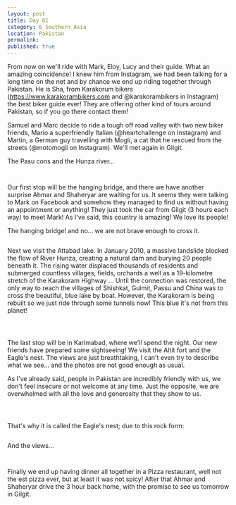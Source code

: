 ```yaml
---
layout: post
title: Day 61
category: 6_Southern_Asia
location: Pakistan
permalink: 
published: true
---
```


From now on we'll ride with Mark, Eloy, Lucy and their guide. What an amazing coincidence! I knew him from Instagram, we had been talking for a long time on the net and by chance we end up riding together through Pakistan. He is Sha, from Karakorum bikers (https://www.karakorambikers.com and @karakorambikers in Instagram) the best biker guide ever! They are offering other kind of tours around Pakistan, so if you go there contact them!

Samuel and Marc decide to ride a tough off road valley with two new biker friends, Mario a superfriendly Italian (@heartchallenge on Instagram) and Martin, a German guy travelling with Mogli, a cat that he rescued from the streets (@motomogli on Instagram). We'll met again in Gilgit.

The Pasu cons and the Hunza river...

<p><a
href="https://lh3.googleusercontent.com/7Ukz0vdwPM-iQgr-6BL0aYlRP2zQxheY7WMjp_urSfy79z09f88JGyxql0yYlyHchE2fybrYn-m624pK5_HXgToQYNwsz7W17acMnBM9Epdcl18Bhd0VpWulUHWoc75Es_84HQVeOFTkqRosrRQ80pQLC8CxgAY_DIKt0CHN30VvQAkyTuaiejFWT0af1HsqY_vux0JS_lxQhhnxnxaCaEmyMys2Ai6TRWZTn9hM5msm0RFtj4wKlyUHnG_kjuWYgUF45cXGWntgbZcGOWvZgD1fmpo6qj2dGYQ2Mv07cxPBV_ZRVFL0yNGdMXBIUCubr6m6TWDWQS8qiTBFLgFYYb9RmkKa740K66VGOfvSl6LhCsMM9r6EJFoRfQrMD0mgPvlV5efxhI5VQY-Pcs_6DCzdnYExVTjXmCnKYbBnW6RuzS6fopBoUrPG8O3KVxO8eOB30JqQMYmnsk0pvhtwWrf-QD8QwoMfgNNAOpKOq2v1uU4ZMRWkpHffVfL-dAXDERSKBHpXmiXZIUafE2K-szeAkoUC76UQELPhLxY2ZTtbmxeaSDWawn40al-l1c7w86MKt2yKzNCb5CRpQlGyqp3pO6Giw-3b7k6R23kRZ0iSQfhdj529DahsivwfWFEcrCuy1jd8pwCYzw2P5art9PHfJbiFBzHoIyJTfPHiNCYDKB9PBklKykBWkA=w835-h626-no"><img 
src="https://lh3.googleusercontent.com/7Ukz0vdwPM-iQgr-6BL0aYlRP2zQxheY7WMjp_urSfy79z09f88JGyxql0yYlyHchE2fybrYn-m624pK5_HXgToQYNwsz7W17acMnBM9Epdcl18Bhd0VpWulUHWoc75Es_84HQVeOFTkqRosrRQ80pQLC8CxgAY_DIKt0CHN30VvQAkyTuaiejFWT0af1HsqY_vux0JS_lxQhhnxnxaCaEmyMys2Ai6TRWZTn9hM5msm0RFtj4wKlyUHnG_kjuWYgUF45cXGWntgbZcGOWvZgD1fmpo6qj2dGYQ2Mv07cxPBV_ZRVFL0yNGdMXBIUCubr6m6TWDWQS8qiTBFLgFYYb9RmkKa740K66VGOfvSl6LhCsMM9r6EJFoRfQrMD0mgPvlV5efxhI5VQY-Pcs_6DCzdnYExVTjXmCnKYbBnW6RuzS6fopBoUrPG8O3KVxO8eOB30JqQMYmnsk0pvhtwWrf-QD8QwoMfgNNAOpKOq2v1uU4ZMRWkpHffVfL-dAXDERSKBHpXmiXZIUafE2K-szeAkoUC76UQELPhLxY2ZTtbmxeaSDWawn40al-l1c7w86MKt2yKzNCb5CRpQlGyqp3pO6Giw-3b7k6R23kRZ0iSQfhdj529DahsivwfWFEcrCuy1jd8pwCYzw2P5art9PHfJbiFBzHoIyJTfPHiNCYDKB9PBklKykBWkA=w835-h626-no" alt=""></a></p>

<p><a
href="https://lh3.googleusercontent.com/JtLnL4vUBssK8Dyz-PSM3lNGeg0viPWlrn0V382Da3Uy_p56mdyaa1MuTxyZm5V2oceqVf3LlxtkxFWi06V9wfsbvNHIsJTUpoovZTTG9Joq0KY2MnCx7XoCHlcO13DhPZuA3ApNg2sPVxk9y356KmGqnYyFTQdWVUm2o0hPtcxY1AuEBiJC1sokb5bN79g1MgQpoPcyYuofyk2WsdQqPqIoWNi0BCGqN47kF_GbGrPooHu8rApx5S8TwAKOC42Z0Qht6zfcROuu9Uv_aOTg7kwlYIDPEtFTF8uWB0gg14leCvUwFr3Fs_XwVLEKwqytS0JPuYNGdMZws0X_9uKiAshdQh47mO-JYHvZT9dV_B6G9FLzWQ1uPEhxyOlt5O9NQUjL9PyfP4Ote9wykxq6l-NJRM8NVRrty_6-mKRJlH32Pn0YRo8awTgV4ni4ykFG1otLPd7NQZKBMFyuZZeube7PW0MhkrmaDVfxwcLtsM9ZgaKuDzlabAlKT1ZEdDcKFrj5_JmS-JsW_-e6PN6CYVF3oNY1DVtvK2Aqmg8L6lrlH7eiuWSqpQ9yJ_AcNsSnqQQ8kheJV86GdK_CIz0Q6ciI3Dtz6K7526SWGyNmc3-8U99tekXoK4oUh37-DyCZzQy4oyfe-xg0AagwMM3e0xIPC4Yy9u73VZCeFcCUy5Nkuk8PLf7pRaXRDg=w470-h626-no"><img 
src="https://lh3.googleusercontent.com/JtLnL4vUBssK8Dyz-PSM3lNGeg0viPWlrn0V382Da3Uy_p56mdyaa1MuTxyZm5V2oceqVf3LlxtkxFWi06V9wfsbvNHIsJTUpoovZTTG9Joq0KY2MnCx7XoCHlcO13DhPZuA3ApNg2sPVxk9y356KmGqnYyFTQdWVUm2o0hPtcxY1AuEBiJC1sokb5bN79g1MgQpoPcyYuofyk2WsdQqPqIoWNi0BCGqN47kF_GbGrPooHu8rApx5S8TwAKOC42Z0Qht6zfcROuu9Uv_aOTg7kwlYIDPEtFTF8uWB0gg14leCvUwFr3Fs_XwVLEKwqytS0JPuYNGdMZws0X_9uKiAshdQh47mO-JYHvZT9dV_B6G9FLzWQ1uPEhxyOlt5O9NQUjL9PyfP4Ote9wykxq6l-NJRM8NVRrty_6-mKRJlH32Pn0YRo8awTgV4ni4ykFG1otLPd7NQZKBMFyuZZeube7PW0MhkrmaDVfxwcLtsM9ZgaKuDzlabAlKT1ZEdDcKFrj5_JmS-JsW_-e6PN6CYVF3oNY1DVtvK2Aqmg8L6lrlH7eiuWSqpQ9yJ_AcNsSnqQQ8kheJV86GdK_CIz0Q6ciI3Dtz6K7526SWGyNmc3-8U99tekXoK4oUh37-DyCZzQy4oyfe-xg0AagwMM3e0xIPC4Yy9u73VZCeFcCUy5Nkuk8PLf7pRaXRDg=w470-h626-no" alt=""></a></p>

Our first stop will be the hanging bridge, and there we have another surprise Ahmar and Shaheryar are waiting for us. It seems they were talking to Mark on Facebook and somehow they managed to find us without having an appointment or anything! They just took the car from Gilgit (3 hours each way) to meet Mark! As I've said, this country is amazing! We love its people!

The hanging bridge! and no... we are not brave enough to cross it.

<p><a
href="https://lh3.googleusercontent.com/gVk7Y-C0EeUkIkHn6zLpUUWsjXtyfRvvucxq6Mv1DeGmJujym1iEdynybp3N0cumcKobIQaxOZhpbD_VJ-2Ec8ISvlFXgNtkX8lSVSTjyAf2oSznd7lJMR1skFAOZLwxdE5Lug7RiJqkTyf2xowVUuy4CbD05oe5S7fUATju39hM2Ut-_V3XMqFCyUxgGk1wPGBr239mJXm-DRM66ylDpjNL_0MgQSf_Ch8oUJcHGW2mjpH4mv66HRc2PS83167sB7PjdQygAe1kcbEuGr_wkXElJE51ZZEm-qXlki6dg19kXMm34JJwhnvcgZI0PlwmPMpJKOwIQFDZ47vPZuqf1KPYL_caKsvhBl15q_bYZXx4mIrYUY7RX4Da9pG842UbmjGLn_uspthIyGI0p-tRWxGRepTV-aCYH4XM0B-HYyziB5JkceryyMYo0xcj6Wqx1dbRVNlIRcMlNvvsYPztDdiTi2mYkhlwvDhsqmwvUhuEFGYvNZMIZjEPyiEfDNZT3KMAZ2q7BhhrGJeic0cQ1Qhz2ZS_q_PLYxvgUPblUhbtUnlO9tdswiSSkgiQY0hKoCd5CgDTXozofvEcFwhYvgaabSfu1oLHkeBEaIQ5QKkdH7b4Ann5ehKDe9Acnu5x8xtjTAUpMWHBBqJHklleLTxNGnySnJ7UX9ucwSRUO9LWUiam8XExTPiCOg=w1044-h783-no"><img 
src="https://lh3.googleusercontent.com/gVk7Y-C0EeUkIkHn6zLpUUWsjXtyfRvvucxq6Mv1DeGmJujym1iEdynybp3N0cumcKobIQaxOZhpbD_VJ-2Ec8ISvlFXgNtkX8lSVSTjyAf2oSznd7lJMR1skFAOZLwxdE5Lug7RiJqkTyf2xowVUuy4CbD05oe5S7fUATju39hM2Ut-_V3XMqFCyUxgGk1wPGBr239mJXm-DRM66ylDpjNL_0MgQSf_Ch8oUJcHGW2mjpH4mv66HRc2PS83167sB7PjdQygAe1kcbEuGr_wkXElJE51ZZEm-qXlki6dg19kXMm34JJwhnvcgZI0PlwmPMpJKOwIQFDZ47vPZuqf1KPYL_caKsvhBl15q_bYZXx4mIrYUY7RX4Da9pG842UbmjGLn_uspthIyGI0p-tRWxGRepTV-aCYH4XM0B-HYyziB5JkceryyMYo0xcj6Wqx1dbRVNlIRcMlNvvsYPztDdiTi2mYkhlwvDhsqmwvUhuEFGYvNZMIZjEPyiEfDNZT3KMAZ2q7BhhrGJeic0cQ1Qhz2ZS_q_PLYxvgUPblUhbtUnlO9tdswiSSkgiQY0hKoCd5CgDTXozofvEcFwhYvgaabSfu1oLHkeBEaIQ5QKkdH7b4Ann5ehKDe9Acnu5x8xtjTAUpMWHBBqJHklleLTxNGnySnJ7UX9ucwSRUO9LWUiam8XExTPiCOg=w1044-h783-no" alt=""></a></p>

Next we visit the Attabad lake. In January 2010, a massive landslide blocked the flow of River Hunza, creating a natural dam and burying 20 people beneath it. The rising water displaced thousands of residents and submerged countless villages, fields, orchards a well as a 19-kilometre stretch of the Karakoram Highway ... Until the connection was restored, the only way to reach the villages of Shishkat, Gulmit, Passu and China was to cross the beautiful, blue lake by boat. However, the Karakoram is being rebuilt so we just ride through some tunnels now! This blue it's not from this planet!

<p><a
href="https://lh3.googleusercontent.com/UbOF2Tuh33YVo7MqeYXywiFWWgLicloAxo82KQUmZAnpgL6dnIdAghHFofcYGEfUCWA07zNxfXIN7iZ2Vv8U3_Qn2hbD4g92b9bEdpWmuTvQudy2u-dBhMj6AaaLuZsFsWrpnKurdaEjDEyFWj_WwALGXNHs-7fPpAwUdjBlsFUQZ3b3mMC59mo-gw4dCJrvhSVhc4R7p0J9G4ckvnjIQ-zRqauV3-BdQrv076_uFQ7rxIghus8oaMI8A0TWvr24iLlSW-k7nl16BU4eb1FX0FJAiFjhu3r2Vbu4LOaKe65vrqH7BazgzDLJSqUSY-kLq4HaT88blGZyY516NzkVkRFJAQ6RdF-dv7fXIhWmZYnsXDyKvgSZUbKaS4qrtem9Q-YEfLGgZNQGHIUHhLb4FUq4OBm2v74mOoeiXrg04QExAc1KpeJx25glI3gj5K03TdWCosBThFYE1mEwVgwbyfwZVlN91iz2_UtrCYMWIN60f2ihM392mqQixdIO55KvR70Z5YXsd7edR4xxdFpWMHRegRrRLVLwyPqnp_qgLAtWePU5xFr4qAlxF95UZQOtKwhZZg-SNIK5JYL93iuQXLWew25Jjwt-mLEkjfc3fNAi-gIuG5xJQX1evZeZLDAn560a_Mij9S-CKMekbgE6FxBQxfYaWXZZXKsywGtbWKRCYFLyotf5vlwa8g=w1044-h783-no"><img 
src="https://lh3.googleusercontent.com/UbOF2Tuh33YVo7MqeYXywiFWWgLicloAxo82KQUmZAnpgL6dnIdAghHFofcYGEfUCWA07zNxfXIN7iZ2Vv8U3_Qn2hbD4g92b9bEdpWmuTvQudy2u-dBhMj6AaaLuZsFsWrpnKurdaEjDEyFWj_WwALGXNHs-7fPpAwUdjBlsFUQZ3b3mMC59mo-gw4dCJrvhSVhc4R7p0J9G4ckvnjIQ-zRqauV3-BdQrv076_uFQ7rxIghus8oaMI8A0TWvr24iLlSW-k7nl16BU4eb1FX0FJAiFjhu3r2Vbu4LOaKe65vrqH7BazgzDLJSqUSY-kLq4HaT88blGZyY516NzkVkRFJAQ6RdF-dv7fXIhWmZYnsXDyKvgSZUbKaS4qrtem9Q-YEfLGgZNQGHIUHhLb4FUq4OBm2v74mOoeiXrg04QExAc1KpeJx25glI3gj5K03TdWCosBThFYE1mEwVgwbyfwZVlN91iz2_UtrCYMWIN60f2ihM392mqQixdIO55KvR70Z5YXsd7edR4xxdFpWMHRegRrRLVLwyPqnp_qgLAtWePU5xFr4qAlxF95UZQOtKwhZZg-SNIK5JYL93iuQXLWew25Jjwt-mLEkjfc3fNAi-gIuG5xJQX1evZeZLDAn560a_Mij9S-CKMekbgE6FxBQxfYaWXZZXKsywGtbWKRCYFLyotf5vlwa8g=w1044-h783-no" alt=""></a></p>

<p><a
href="https://lh3.googleusercontent.com/sbi-5TNAYgInVw6qZS0jdr0NGLARyxrCcURDsyJWWBu1D7XIw5avXvnxpnsxUywL0HfxjvtARnE49qByY2v8ZNt2TEibzyGwElBqY0voLTsAk6PKNu3SqYeqQE_OrJYw-gUvLGwDCGF7tGmUK-GLQ7MnJMKmbY0NwiF9nQxFyh_9BIzimxhMtdLva1KcD6fDRD3dIPOulMaP4bugWGMY2q1kgKPwytR3JaE4WFKujRcQW0V7BTeCwDgt73H4Jt41Wy2CleAzRg5SxKX-azgq-dS3yelAzXMmbc25cvWmiYalGAJCPWypG3LEtzasE5dwArZVuFwOtMLiwsCoDkdJ3uPPmkX5wj01-3S5epUhNpTxfZZW1kEVpvp9gXPRwq6aeRp9tyYXrheUD2GJ4XMmyrnK0Y_-ZEKC53NZMha_ll97O6XsMTLnmbiis5O3keprA4gookiUy-F6itfXNAKqKV7ZwUv7KevLjpA50o7gfUHjzWuEK8C5vCW62j741QllYy6I5Z5XH7VpTW01nGTj4uIRpp9hVaAMaxq6dE2-e8hFsx5klTZjQaNvmUPozxXoN5Eeqes1SnLC0nAE4rNRxLM1BS9AZSrvWnQZP67Y97fpCStO_VikQdKjl4yAlhp8tF-LRXAa4SMiZjZzP_y4UQDLp6ulQhayIC7eNGuE-VJ8NW5DHlAB99sc-w=w835-h626-no"><img 
src="https://lh3.googleusercontent.com/sbi-5TNAYgInVw6qZS0jdr0NGLARyxrCcURDsyJWWBu1D7XIw5avXvnxpnsxUywL0HfxjvtARnE49qByY2v8ZNt2TEibzyGwElBqY0voLTsAk6PKNu3SqYeqQE_OrJYw-gUvLGwDCGF7tGmUK-GLQ7MnJMKmbY0NwiF9nQxFyh_9BIzimxhMtdLva1KcD6fDRD3dIPOulMaP4bugWGMY2q1kgKPwytR3JaE4WFKujRcQW0V7BTeCwDgt73H4Jt41Wy2CleAzRg5SxKX-azgq-dS3yelAzXMmbc25cvWmiYalGAJCPWypG3LEtzasE5dwArZVuFwOtMLiwsCoDkdJ3uPPmkX5wj01-3S5epUhNpTxfZZW1kEVpvp9gXPRwq6aeRp9tyYXrheUD2GJ4XMmyrnK0Y_-ZEKC53NZMha_ll97O6XsMTLnmbiis5O3keprA4gookiUy-F6itfXNAKqKV7ZwUv7KevLjpA50o7gfUHjzWuEK8C5vCW62j741QllYy6I5Z5XH7VpTW01nGTj4uIRpp9hVaAMaxq6dE2-e8hFsx5klTZjQaNvmUPozxXoN5Eeqes1SnLC0nAE4rNRxLM1BS9AZSrvWnQZP67Y97fpCStO_VikQdKjl4yAlhp8tF-LRXAa4SMiZjZzP_y4UQDLp6ulQhayIC7eNGuE-VJ8NW5DHlAB99sc-w=w835-h626-no" alt=""></a></p>

<p><a
href="https://lh3.googleusercontent.com/GJTcaA3tNYvzOUKApEx85KlzsIAo2bnrRjrv97r0sDSbqGD2zBtrbZIP6KTAtoXZJo5pBMr0jFCVlqrpqvPPol9SisaCAfwAXOEgbjWCpzsQ1PNoqOe14GGLDHy3N4WGfvJtcWSpYDypPaUhdPzKLZonGgbGNDsZvUmd-ZNkhcYJeW8TsBw4ilHTsxLwyMptI5TaL8FagAOHhE45L3HU0fZWfEPidyjD_OvR9uKJEVY45UYJNkpOIfowLA9pFvBAW4goPE8ygey7gMScj6ooywrY3irDbLkv0zLpaK3djOcyHQq0M26BDoQZgfKlwudF2qqWo31alYn241P3f2jc-1hr8OSr_jRSf_cLwbmePw75Gy2Sl-U0gD2_RxzWIzzEUo247kqs3Pcu2DO8c12cIp3uU1FdiwfDzvlkevT6HL-5RVX4gES5PZo4Q1LFLydiq4jXRYO2RuTIZh9_St24HIV1Y_P8u0Vm-ImWEj6RzWQwUSXPozdktMt83GMOYQsxxMfuiVyLAlNd7N945sCBr6plaTBvFGypLBnOZ_4Oh971cmkPGcabhhtdPex8jqMUXphS13ZPiWPn7H93KCW6fMg57vxK2KCx061tjr8_jm87o8qiTD7RWO0kM14_7ihQCFWFUmCPa-00BtpbbJR7UyAIbQ47n52mF6x-MWcynQEdSwyD-8JkXBml3w=w835-h626-no"><img 
src="https://lh3.googleusercontent.com/GJTcaA3tNYvzOUKApEx85KlzsIAo2bnrRjrv97r0sDSbqGD2zBtrbZIP6KTAtoXZJo5pBMr0jFCVlqrpqvPPol9SisaCAfwAXOEgbjWCpzsQ1PNoqOe14GGLDHy3N4WGfvJtcWSpYDypPaUhdPzKLZonGgbGNDsZvUmd-ZNkhcYJeW8TsBw4ilHTsxLwyMptI5TaL8FagAOHhE45L3HU0fZWfEPidyjD_OvR9uKJEVY45UYJNkpOIfowLA9pFvBAW4goPE8ygey7gMScj6ooywrY3irDbLkv0zLpaK3djOcyHQq0M26BDoQZgfKlwudF2qqWo31alYn241P3f2jc-1hr8OSr_jRSf_cLwbmePw75Gy2Sl-U0gD2_RxzWIzzEUo247kqs3Pcu2DO8c12cIp3uU1FdiwfDzvlkevT6HL-5RVX4gES5PZo4Q1LFLydiq4jXRYO2RuTIZh9_St24HIV1Y_P8u0Vm-ImWEj6RzWQwUSXPozdktMt83GMOYQsxxMfuiVyLAlNd7N945sCBr6plaTBvFGypLBnOZ_4Oh971cmkPGcabhhtdPex8jqMUXphS13ZPiWPn7H93KCW6fMg57vxK2KCx061tjr8_jm87o8qiTD7RWO0kM14_7ihQCFWFUmCPa-00BtpbbJR7UyAIbQ47n52mF6x-MWcynQEdSwyD-8JkXBml3w=w835-h626-no" alt=""></a></p>

The last stop will be in Karimabad, where we'll spend the night. Our new friends have prepared some sightseeing! We visit the Altit fort and the Eagle's nest. The views are just breathtaking, I can't even try to describe what we see... and the photos are not good enough as usual.

As I've already said, people in Pakistan are incredibly friendly with us, we don't feel insecure or not welcome at any time. Just the opposite, we are overwhelmed with all the love and generosity that they show to us.

<p><a
href="https://lh3.googleusercontent.com/7jN71AQIRtmQ3SfXiVPN8Io7EyohZnVQaqiX9LlU9L1iF3M1zFYhkexl9GoS9iOPzVpc0685C1UVg9Aee8UkH_TTKUTS1macpvF4hXzH8lPR2w97JtlgSSXvArP-ilvkf5TddSLir2jLZQwYNN16dGZP_k7esmrwuJ0-73Tk_LNU-HIvVq2ItKZNa8p9mjlXf2B_2X2SzCplQRtAWXOC5VokHUWMbCm4kg36pP3cG9492N3m9SCUX6_owJDab9Lw9qBhPhauvlpfI3jPPTqtzMvnw0TJmRq3U7SfMb7GPBDVAE7RvNvWWGz1vh2fhh25n7IWOS2rBLJgD5Hh1BaZF06T3kzDwkV1HNBRByApsUYKt_o5Wbo8AeX15IwMnkayAJpzfBO2FaM63T4wiv-VvOj8Eb2qtH8AhqFkdbDmdxMCuJOmWrel-50lRBRTyhL2F_eceV-XWsN2gGIGe2N7-0ixZgcjJcizyJvSJXyTJt3ogaUglA4-Ghd9oOOlp0egPcJaPBQdeVr6uXJMG8tqAQ6lMK0bu1i0Jp8mBDweDyIHw0Jj3WyEPwYTbytPdB1dtvD4bMSlBaGnEHVXKT5mplIh6UP8n1Fvt0J00G6tJHsCkc4zBYPAHupJIVP7zC9euKN-5sJMzTAF8UbK0b-Nl0IC--bMKeLYw4p2L76eI8v7spUhLcJECZLW6g=w835-h626-no"><img 
src="https://lh3.googleusercontent.com/7jN71AQIRtmQ3SfXiVPN8Io7EyohZnVQaqiX9LlU9L1iF3M1zFYhkexl9GoS9iOPzVpc0685C1UVg9Aee8UkH_TTKUTS1macpvF4hXzH8lPR2w97JtlgSSXvArP-ilvkf5TddSLir2jLZQwYNN16dGZP_k7esmrwuJ0-73Tk_LNU-HIvVq2ItKZNa8p9mjlXf2B_2X2SzCplQRtAWXOC5VokHUWMbCm4kg36pP3cG9492N3m9SCUX6_owJDab9Lw9qBhPhauvlpfI3jPPTqtzMvnw0TJmRq3U7SfMb7GPBDVAE7RvNvWWGz1vh2fhh25n7IWOS2rBLJgD5Hh1BaZF06T3kzDwkV1HNBRByApsUYKt_o5Wbo8AeX15IwMnkayAJpzfBO2FaM63T4wiv-VvOj8Eb2qtH8AhqFkdbDmdxMCuJOmWrel-50lRBRTyhL2F_eceV-XWsN2gGIGe2N7-0ixZgcjJcizyJvSJXyTJt3ogaUglA4-Ghd9oOOlp0egPcJaPBQdeVr6uXJMG8tqAQ6lMK0bu1i0Jp8mBDweDyIHw0Jj3WyEPwYTbytPdB1dtvD4bMSlBaGnEHVXKT5mplIh6UP8n1Fvt0J00G6tJHsCkc4zBYPAHupJIVP7zC9euKN-5sJMzTAF8UbK0b-Nl0IC--bMKeLYw4p2L76eI8v7spUhLcJECZLW6g=w835-h626-no" alt=""></a></p>

<p><a
href="https://lh3.googleusercontent.com/BRwEXONTL9siY7XLQxsXtVSBI9D42IA0IfU3oSztQ3WaPYOgGsnEZQanHOU3-iSZUhXYxbZQNcljPFo1Xm5jVQDmTmTNU2pursOAjCmnTscEoRK8C-onrltRwI9EcdpeCP-RQwllTMwHAlogbZr4B_ZU8vQBLOnJxZ5_YYz9I8whz6gnCJWaarnK8pmT7zYutZ_2DdQqGDnr579BW_sooPVoz-k477nktdmPWMuVCEweq4NDT39lK61VjubJEaFlxyAPZJ5o3BqXM5BYw3Tus0-FRo_iX1YFa2sqFHDGtDnwfSgY_MgprF5x6Ed5yHJaFZOxGg7WmBfAft37uLynIN9ilJKP0YPXiG4McBwf3nus5-9rqnOqkLYI1fEnU4EewKe2j-MeFnWNYmu9tOUMB-tLUOaV-WfCNEwmkx-VLwM4d6SaR571CfKMhHfqN-GdfLplGn4n83lNqypAAKom3cOfdyh3FpZ72zi4XWKHje-OATyK1y6ubnjILBxuDU_OrGAXkfcnb2MZ2YXQmnv_kwF_OWsSDD_qV9WIwFdkkprC1QB_GbaOSv9CHhJsyNqZs5BQkA9gfsthUdvC5n4oiyPXDBl2KskxtGET1WMOYCMjaJ_LiUkI64sXhCk9VAsgySknyT-ZMNUe3e1D0XSo7u5h6So8oqQaS9XgQw7y-daEcEYCJ0UUik8iow=w835-h626-no"><img 
src="https://lh3.googleusercontent.com/BRwEXONTL9siY7XLQxsXtVSBI9D42IA0IfU3oSztQ3WaPYOgGsnEZQanHOU3-iSZUhXYxbZQNcljPFo1Xm5jVQDmTmTNU2pursOAjCmnTscEoRK8C-onrltRwI9EcdpeCP-RQwllTMwHAlogbZr4B_ZU8vQBLOnJxZ5_YYz9I8whz6gnCJWaarnK8pmT7zYutZ_2DdQqGDnr579BW_sooPVoz-k477nktdmPWMuVCEweq4NDT39lK61VjubJEaFlxyAPZJ5o3BqXM5BYw3Tus0-FRo_iX1YFa2sqFHDGtDnwfSgY_MgprF5x6Ed5yHJaFZOxGg7WmBfAft37uLynIN9ilJKP0YPXiG4McBwf3nus5-9rqnOqkLYI1fEnU4EewKe2j-MeFnWNYmu9tOUMB-tLUOaV-WfCNEwmkx-VLwM4d6SaR571CfKMhHfqN-GdfLplGn4n83lNqypAAKom3cOfdyh3FpZ72zi4XWKHje-OATyK1y6ubnjILBxuDU_OrGAXkfcnb2MZ2YXQmnv_kwF_OWsSDD_qV9WIwFdkkprC1QB_GbaOSv9CHhJsyNqZs5BQkA9gfsthUdvC5n4oiyPXDBl2KskxtGET1WMOYCMjaJ_LiUkI64sXhCk9VAsgySknyT-ZMNUe3e1D0XSo7u5h6So8oqQaS9XgQw7y-daEcEYCJ0UUik8iow=w835-h626-no" alt=""></a></p>

<p><a
href="https://lh3.googleusercontent.com/a1sk2T4SGE2nA_OgT6uuYrOD4FUGS19zyEjSqmpbA8pSZMo27FZM7lA4ulIMAduEztWsntM0kbwiJ2h_kWxo7XteQgaurZEiG8qZkKIFMGNRoi28MVBCQ52_eA5ic3177ALxM5tvu2CJcT80NRF8YOS4fS0yu8ldaYjJGjtyNwuK8MDbVq19JZ1LfNbfPCwD1GhZt6NIkelVB8yxhuIHzMhkt2NCc3FNMgNKK2_HF-fHyIcy2P-U_62_d9YPeKp3EwBQpvy_YwOkU1fI-KRzh1GZ0JvtxxB344kmTo7O8i2RpotW9VsT3bXj2LyphwZcyWk27LeLiYAZnlV6iXBbR2BM8a-1jE9E_1RqW7MculBffLUbmysIIVps4nOq2nkqWLkfWcQAMUIOiHeENFpawOK5sEputeKo7_63-OA9xUGNBMMb4JVq6clnpQ5-3WuGC4KWDBRn4gnCGpY1ylIOAXuP8-44iZPp_wg7-dGfHCdtBYY67fH_8GrPtLOOqNlBHIa1sKj2rW0qo-93TeO5sQs2ZN7hjwSjhMEltRo_3sa6dhJi5eeoXrSZzq0QHorQSZgQu79jy0TI0jZw9FJcFtK_5pe3XyhrgEB-UqC0JYFVB6Uu1RbCUla40FvmNq2jZe-i-awD5ywf7K6ZDbwUoxhNNtxRj-DBqXxwcsR2Ind8jiHBpZx3yR7I9A=w470-h626-no"><img 
src="https://lh3.googleusercontent.com/a1sk2T4SGE2nA_OgT6uuYrOD4FUGS19zyEjSqmpbA8pSZMo27FZM7lA4ulIMAduEztWsntM0kbwiJ2h_kWxo7XteQgaurZEiG8qZkKIFMGNRoi28MVBCQ52_eA5ic3177ALxM5tvu2CJcT80NRF8YOS4fS0yu8ldaYjJGjtyNwuK8MDbVq19JZ1LfNbfPCwD1GhZt6NIkelVB8yxhuIHzMhkt2NCc3FNMgNKK2_HF-fHyIcy2P-U_62_d9YPeKp3EwBQpvy_YwOkU1fI-KRzh1GZ0JvtxxB344kmTo7O8i2RpotW9VsT3bXj2LyphwZcyWk27LeLiYAZnlV6iXBbR2BM8a-1jE9E_1RqW7MculBffLUbmysIIVps4nOq2nkqWLkfWcQAMUIOiHeENFpawOK5sEputeKo7_63-OA9xUGNBMMb4JVq6clnpQ5-3WuGC4KWDBRn4gnCGpY1ylIOAXuP8-44iZPp_wg7-dGfHCdtBYY67fH_8GrPtLOOqNlBHIa1sKj2rW0qo-93TeO5sQs2ZN7hjwSjhMEltRo_3sa6dhJi5eeoXrSZzq0QHorQSZgQu79jy0TI0jZw9FJcFtK_5pe3XyhrgEB-UqC0JYFVB6Uu1RbCUla40FvmNq2jZe-i-awD5ywf7K6ZDbwUoxhNNtxRj-DBqXxwcsR2Ind8jiHBpZx3yR7I9A=w470-h626-no" alt=""></a></p>

That's why it is called the Eagle's nest; due to this rock form:

<p><a
href="https://lh3.googleusercontent.com/QV-GIo94cfceZ1TwuozuIFLlE29T6k6L-6ajv-yjLkls5hNKNhQEu7cXB06EJ97Q0inIwDLkiapD0ZfmjdLI2Tcyp8IFer9ds1N_-Td0MImcwhFBwlAnWUZUpDwJtTcL5SHi1m_F6WfssfnBRiXk1PWN5Yg8zm6JQI-9mT2R0voFb8SEAsO3Jc7QAemQoJiYLDxCblELNyew4iW44N-GKlrPJqQVO-2Lv0cc1rnXFwSwJLJyW4izMjnhvbYR5Us2yjYP_ocmhFBZTUF7UC3JG8hVaq1G9CMON6GiEf4GYILHOeW7ewiySXxnRM2R2CJ47aLCXBYmfd4llC3xxd4xFlKHd81tcqASaJJVh82jN2m1N2PHrtv_oLXKRXMZonxu5iweYbMLsfkRYNAvY7b3qvHv9lk3rxxgbvNftUJYLBZI5ZH2eYqWzSNExgvfnrE3TL_LLZ1AYokUvg2AuAhucSad_6bTH9CCSJ0AxsNFhPykpQI1cSUKQDJ9zqdIWTRdz1lKJ3v3r-HTKqUgczVsEUpCKq-YxrYqMSP46Gtf321K7wEmurG08nJV1YZ6rqfWroP1ET63EvZc4VbkDbPtDVvLNBd0JxBRMEQ7x4N3TCy_M3ORPbVregmi0w3GMyKh9JzkllaoLz_COKTsVrJdNFgO8HpeeHpLQZwGuiruYS6f6a1n0Vz9Be6jhA=w835-h626-no"><img 
src="https://lh3.googleusercontent.com/QV-GIo94cfceZ1TwuozuIFLlE29T6k6L-6ajv-yjLkls5hNKNhQEu7cXB06EJ97Q0inIwDLkiapD0ZfmjdLI2Tcyp8IFer9ds1N_-Td0MImcwhFBwlAnWUZUpDwJtTcL5SHi1m_F6WfssfnBRiXk1PWN5Yg8zm6JQI-9mT2R0voFb8SEAsO3Jc7QAemQoJiYLDxCblELNyew4iW44N-GKlrPJqQVO-2Lv0cc1rnXFwSwJLJyW4izMjnhvbYR5Us2yjYP_ocmhFBZTUF7UC3JG8hVaq1G9CMON6GiEf4GYILHOeW7ewiySXxnRM2R2CJ47aLCXBYmfd4llC3xxd4xFlKHd81tcqASaJJVh82jN2m1N2PHrtv_oLXKRXMZonxu5iweYbMLsfkRYNAvY7b3qvHv9lk3rxxgbvNftUJYLBZI5ZH2eYqWzSNExgvfnrE3TL_LLZ1AYokUvg2AuAhucSad_6bTH9CCSJ0AxsNFhPykpQI1cSUKQDJ9zqdIWTRdz1lKJ3v3r-HTKqUgczVsEUpCKq-YxrYqMSP46Gtf321K7wEmurG08nJV1YZ6rqfWroP1ET63EvZc4VbkDbPtDVvLNBd0JxBRMEQ7x4N3TCy_M3ORPbVregmi0w3GMyKh9JzkllaoLz_COKTsVrJdNFgO8HpeeHpLQZwGuiruYS6f6a1n0Vz9Be6jhA=w835-h626-no" alt=""></a></p>

And the views...

<p><a
href="https://lh3.googleusercontent.com/TK_zc_Sqnm_3SjsGvFML5QKPgzoTpnuQVSqxRv_2_dIQZaBLLNLIThGbzm405vx68hin_1LEyGEO6eWlDSP09ScTcNieOTQPfr9AxNVwiyBYOdGhsqARFFJtYTlc7bRtTYDaihjEgjv55r6Chcl-GnYANFaJ7IAu7HaWRaWH6q_PI-sbGnYApdOm-YgKmqwOils34KaLrhh2nKjZm6hQYsdIx_N3fCr6GJMzpFgPPBgO_rJ5lQhBrFVvGeQSVyyOAaoI90U65RB-K9FXNFhTFD9rvKfRkGw0gZoKP9aBuL3chi4w4TNNvJ50GgOP7HXWjx0ZOz3nQ-b6onPeUo2B4-XAKC0fvjMLJHqbL8ynAOCMoFI1IduvKVePB703XqYLxPgaTvbXIYb3ZQfsAROX1JVd7Ak4hWdqJmd31_qQajHw4tQcIqA025oZ3I02SvP4AU5Micn1EqlKYvHeZiR_-tdNgrSuCmV6Knfd278ETyY9fuGwHsshy_JkWGtjT4OFDIsTCoSfaHQpOF9yoi0q31mrg1aB3iyq--wYUUiC9-0Upwp4HHfa1U11YnSwiyku6-YMUqoooU0JK-dtr95qTwBkx0QIx0IoZEnhBlzvO4XJahDSKR3I2GlLT1UxgABFz2MncvGyTsrdEYAE4XhkQeWilDB4MfyfxJrmTeCFg1zXPyw__aVyGrRE0A=w835-h626-no"><img 
src="https://lh3.googleusercontent.com/TK_zc_Sqnm_3SjsGvFML5QKPgzoTpnuQVSqxRv_2_dIQZaBLLNLIThGbzm405vx68hin_1LEyGEO6eWlDSP09ScTcNieOTQPfr9AxNVwiyBYOdGhsqARFFJtYTlc7bRtTYDaihjEgjv55r6Chcl-GnYANFaJ7IAu7HaWRaWH6q_PI-sbGnYApdOm-YgKmqwOils34KaLrhh2nKjZm6hQYsdIx_N3fCr6GJMzpFgPPBgO_rJ5lQhBrFVvGeQSVyyOAaoI90U65RB-K9FXNFhTFD9rvKfRkGw0gZoKP9aBuL3chi4w4TNNvJ50GgOP7HXWjx0ZOz3nQ-b6onPeUo2B4-XAKC0fvjMLJHqbL8ynAOCMoFI1IduvKVePB703XqYLxPgaTvbXIYb3ZQfsAROX1JVd7Ak4hWdqJmd31_qQajHw4tQcIqA025oZ3I02SvP4AU5Micn1EqlKYvHeZiR_-tdNgrSuCmV6Knfd278ETyY9fuGwHsshy_JkWGtjT4OFDIsTCoSfaHQpOF9yoi0q31mrg1aB3iyq--wYUUiC9-0Upwp4HHfa1U11YnSwiyku6-YMUqoooU0JK-dtr95qTwBkx0QIx0IoZEnhBlzvO4XJahDSKR3I2GlLT1UxgABFz2MncvGyTsrdEYAE4XhkQeWilDB4MfyfxJrmTeCFg1zXPyw__aVyGrRE0A=w835-h626-no" alt=""></a></p>

<p><a
href="https://lh3.googleusercontent.com/xuzNgpmqhVhmF6B5bUTHmbM1b2E-E3acUg4M3cuv_D-Huqp7Q7KkwBuKwbXq8IL2VleqeBaYeWllp9dsoyVTZfMysnes7im43oMRa7bVgW_p2SL_46-PpawjYmXC4LcNnh2meEZpCOzUBO3PzCnLWXgpJFITRuPVCr4poXOqrVsXxgTYnnBphML_q8is_JkJpNqDEXgPGTEuwgVEf9_kQOCma7RblajU9RTvhQnBifh58YpT7FbcnOywnecRvnAwguRR-vM4-diWtMCVlXpkNW2hImBgfboeJqWOEx4AuMFWLRIY_oj6ldqVgyIvptiZndtEwJyagst3oYTq378Yinbufi264Bv75cg9TKDVZ8CMgjiLY-XqPLWMdfLfHZxEIIdbcEtBynVub6LKxHJO6Ai76p0mzexF8FAuL7hMOYO4vFWx0YLPYLBLILzG3700Cg0pnpPc6McDipvwqL2U0Rm4uRx52xaGKXy2NMTEiMbzlm47Y72L7tQ98_u4PatnlUdJblclTt20XG7Uzz4N_mCdQSV6b6eUC3yHJNuxfixMeIIA2gaPDobilL5LsVkv7AGcnEpKbsOc4F5w4Fw3mZLF4WQlhj3fK_4IRx8VWeWoIQqXfp9sWO9j6OVI6P252RCZr8hRmf8k6ZIBQFLy46fg92XaK2MRzgY0pV62pOZtuP9Tmm53xXu18w=w835-h626-no"><img 
src="https://lh3.googleusercontent.com/xuzNgpmqhVhmF6B5bUTHmbM1b2E-E3acUg4M3cuv_D-Huqp7Q7KkwBuKwbXq8IL2VleqeBaYeWllp9dsoyVTZfMysnes7im43oMRa7bVgW_p2SL_46-PpawjYmXC4LcNnh2meEZpCOzUBO3PzCnLWXgpJFITRuPVCr4poXOqrVsXxgTYnnBphML_q8is_JkJpNqDEXgPGTEuwgVEf9_kQOCma7RblajU9RTvhQnBifh58YpT7FbcnOywnecRvnAwguRR-vM4-diWtMCVlXpkNW2hImBgfboeJqWOEx4AuMFWLRIY_oj6ldqVgyIvptiZndtEwJyagst3oYTq378Yinbufi264Bv75cg9TKDVZ8CMgjiLY-XqPLWMdfLfHZxEIIdbcEtBynVub6LKxHJO6Ai76p0mzexF8FAuL7hMOYO4vFWx0YLPYLBLILzG3700Cg0pnpPc6McDipvwqL2U0Rm4uRx52xaGKXy2NMTEiMbzlm47Y72L7tQ98_u4PatnlUdJblclTt20XG7Uzz4N_mCdQSV6b6eUC3yHJNuxfixMeIIA2gaPDobilL5LsVkv7AGcnEpKbsOc4F5w4Fw3mZLF4WQlhj3fK_4IRx8VWeWoIQqXfp9sWO9j6OVI6P252RCZr8hRmf8k6ZIBQFLy46fg92XaK2MRzgY0pV62pOZtuP9Tmm53xXu18w=w835-h626-no" alt=""></a></p>

Finally we end up having dinner all together in a Pizza restaurant, well not the est pizza ever, but at least it was not spicy! After that Ahmar and Shaheryar drive the 3 hour back home, with the promise to see us tomorrow in Gilgit.